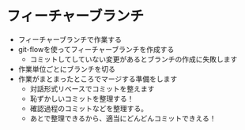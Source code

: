 フィーチャーブランチ
===
- フィーチャーブランチで作業する
- git-flowを使ってフィーチャーブランチを作成する
  - コミットしてしていない変更があるとブランチの作成に失敗します
- 作業単位ごとにブランチを切る
- 作業がまとまったところでマージする準備をします
  - 対話形式リベースでコミットを整えます
  - 恥ずかしいコミットを整理する！
  - 確認過程のコミットなどを整理する。
  - あとで整理できるから、適当にどんどんコミットできえる！
